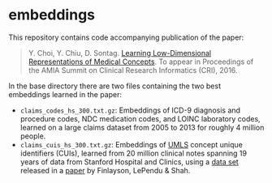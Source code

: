 # embeddings
This repository contains code accompanying publication of the paper: 
> Y. Choi, Y. Chiu, D. Sontag. [Learning Low-Dimensional Representations of Medical Concepts](http://cs.nyu.edu/~dsontag/papers/ChoiChiuSontag_AMIA_CRI16.pdf). To appear in Proceedings of the AMIA Summit on Clinical Research Informatics (CRI), 2016.

In the base directory there are two files containing the two best embeddings learned in the paper:
* `claims_codes_hs_300.txt.gz`: Embeddings of ICD-9 diagnosis and procedure codes, NDC medication codes, and LOINC laboratory codes, learned on a large claims dataset from 2005 to 2013 for roughly 4 million people.
* `claims_cuis_hs_300.txt.gz`: Embeddings of [UMLS](https://www.nlm.nih.gov/research/umls/) concept unique identifiers (CUIs), learned from 20 million clinical notes spanning 19 years of data from Stanford Hospital and Clinics, using a  [data set](http://datadryad.org/resource/doi:10.5061/dryad.jp917) released in a [paper](http://www.nature.com/articles/sdata201432) by Finlayson, LePendu & Shah.
